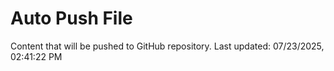 # Auto Push File

Content that will be pushed to GitHub repository.
Last updated: 07/23/2025, 02:41:22 PM